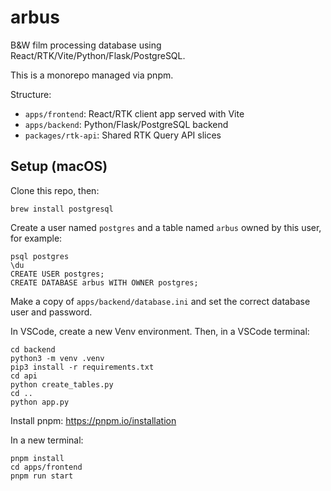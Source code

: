 # arbus

B&W film processing database using React/RTK/Vite/Python/Flask/PostgreSQL.

This is a monorepo managed via pnpm.

Structure:

- `apps/frontend`: React/RTK client app served with Vite
- `apps/backend`: Python/Flask/PostgreSQL backend
- `packages/rtk-api`: Shared RTK Query API slices

## Setup (macOS)

Clone this repo, then:

    brew install postgresql

Create a user named `postgres` and a table named `arbus` owned by this user, for example:

    psql postgres
    \du
    CREATE USER postgres;
    CREATE DATABASE arbus WITH OWNER postgres;

Make a copy of `apps/backend/database.ini` and set the correct database user and password.

In VSCode, create a new Venv environment. Then, in a VSCode terminal:

    cd backend
    python3 -m venv .venv
    pip3 install -r requirements.txt
    cd api
    python create_tables.py
    cd ..
    python app.py

Install pnpm: https://pnpm.io/installation

In a new terminal:

    pnpm install
    cd apps/frontend
    pnpm run start
